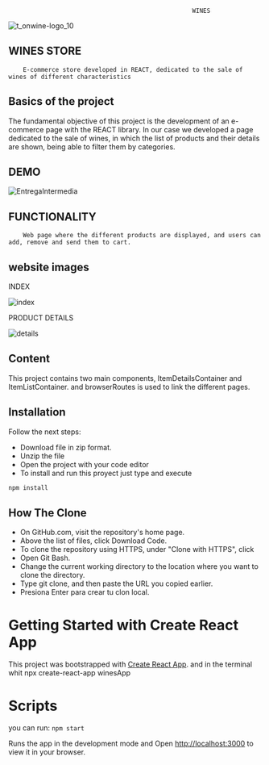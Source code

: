                                                        WINES

![t_onwine-logo_10](https://user-images.githubusercontent.com/88980129/167259587-2fd0bc67-cf44-4bbf-9bf0-93056cae5917.png)

## WINES STORE

        E-commerce store developed in REACT, dedicated to the sale of wines of different characteristics
## Basics of the project

The fundamental objective of this project is the development of an e-commerce page with the REACT library. In our case we developed a page dedicated to the sale of wines, in which the list of products and their details are shown, being able to filter them by categories.
 
## DEMO

![EntregaIntermedia](https://user-images.githubusercontent.com/88980129/167259709-1c0d8e97-b4ea-4529-80b2-c10e9afc0d6c.gif)


## FUNCTIONALITY

        Web page where the different products are displayed, and users can add, remove and send them to cart.
        
## website images

   INDEX
   
   
![index](https://user-images.githubusercontent.com/88980129/167260054-d7c394b3-d443-4b28-9144-c4c46d0a54e2.jpg)

   PRODUCT DETAILS
   
   
        
 ![details](https://user-images.githubusercontent.com/88980129/167260157-a8c0fd58-b57f-4905-8f3e-81c0be1e1296.jpg)







## Content

This project contains two main components, ItemDetailsContainer and ItemListContainer. and browserRoutes is used to link the different pages.


## Installation
Follow the next steps:
* Download file in zip format.
* Unzip the file
* Open the project with your code editor
* To install and run this proyect just type and execute
```bash
npm install
```

## How The Clone

* On GitHub.com, visit the repository's home page.
* Above the list of files, click Download Code.
* To clone the repository using HTTPS, under "Clone with HTTPS", click
* Open Git Bash.
* Change the current working directory to the location where you want to clone the directory.
* Type git clone, and then paste the URL you copied earlier.
* Presiona Enter para crear tu clon local.


# Getting Started with Create React App

This project was bootstrapped with [Create React App](https://github.com/facebook/create-react-app).
and in the terminal whit npx create-react-app winesApp

# Scripts

you can run: `npm start`

Runs the app in the development mode and Open [http://localhost:3000](http://localhost:3000) to view it in your browser.
